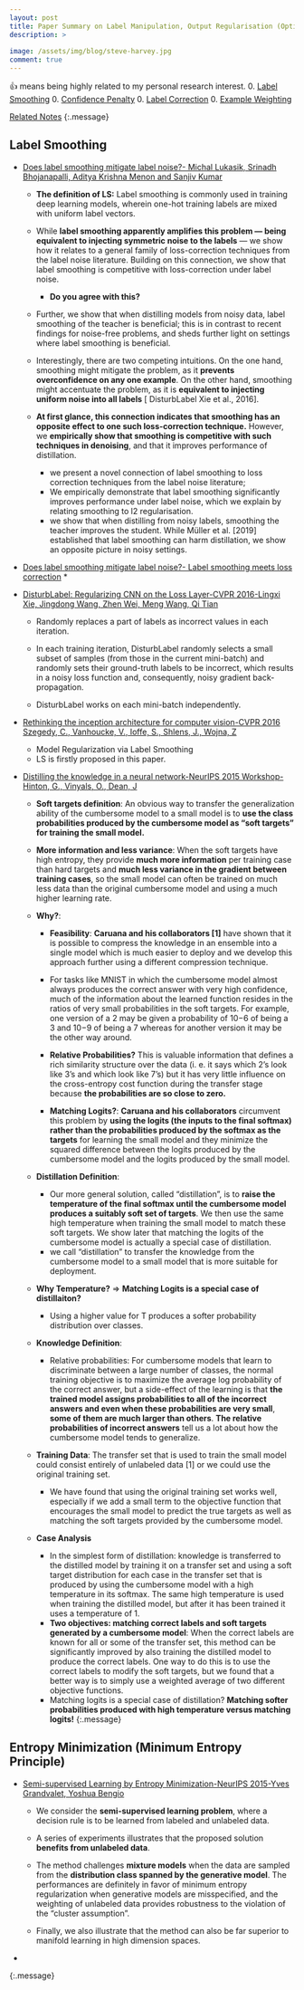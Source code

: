 ```yaml
---
layout: post
title: Paper Summary on Label Manipulation, Output Regularisation (Optimisation tricks)
description: >
  
image: /assets/img/blog/steve-harvey.jpg
comment: true
---
```


:+1: means being highly related to my personal research interest. 
0. [Label Smoothing](#label-smoothing)
0. [Confidence Penalty](#)
0. [Label Correction](#)
0. [Example Weighting](#)

[Related Notes](../2020-02-14-Core-machine-learning-topics/#knowledge-distillation)
{:.message}


## Label Smoothing
* [Does label smoothing mitigate label noise?- Michal Lukasik, Srinadh Bhojanapalli, Aditya Krishna Menon and Sanjiv Kumar](https://arxiv.org/pdf/2003.02819.pdf)
    * **The definition of LS:** Label smoothing is commonly used in training deep learning models, wherein one-hot training labels are mixed with uniform label vectors.

    * While **label smoothing apparently amplifies this problem — being equivalent to injecting symmetric noise to the labels** — we show how it relates to a general family of loss-correction techniques from the label noise literature. Building on this connection, we show that label smoothing is competitive with loss-correction under label noise. 
        * **Do you agree with this?** 

    * Further, we show that when distilling models from noisy data, label smoothing of the teacher is beneficial; this is in contrast to recent findings for noise-free problems, and sheds further light on settings where label smoothing is beneficial.
    
    * Interestingly, there are two competing intuitions. On the one hand, smoothing might mitigate the problem, as it **prevents overconfidence on any one example**. On the other hand, smoothing might accentuate the problem, as it is **equivalent to injecting uniform noise into all labels** [ DisturbLabel Xie et al., 2016].

    * **At first glance, this connection indicates that smoothing has an opposite effect to one such loss-correction technique.** However, we **empirically show that smoothing is competitive with such techniques in denoising**, and that it improves performance of distillation.
        * we present a novel connection of label smoothing to loss correction techniques from the label noise literature;
        * We empirically demonstrate that label smoothing significantly improves performance under label noise, which we explain by relating smoothing to l2 regularisation. 
        * we show that when distilling from noisy labels, smoothing the teacher improves the student. While Müller et al. [2019] established that label smoothing can harm distillation, we show an opposite picture in noisy settings.

* [Does label smoothing mitigate label noise?- Label smoothing meets loss correction](https://arxiv.org/pdf/2003.02819.pdf)
    * 

* [DisturbLabel: Regularizing CNN on the Loss Layer-CVPR 2016-Lingxi Xie, Jingdong Wang, Zhen Wei, Meng Wang, Qi Tian](https://arxiv.org/pdf/1605.00055.pdf)
    * Randomly replaces a part of labels as incorrect values in each iteration.

    * In each training iteration, DisturbLabel randomly selects a small subset of samples (from those in the current mini-batch) and randomly sets their ground-truth labels to be incorrect, which results in a noisy loss function and, consequently, noisy gradient back-propagation.

    * DisturbLabel works on each mini-batch independently.

* [Rethinking the inception architecture for computer vision-CVPR 2016 Szegedy, C., Vanhoucke, V., Ioffe, S., Shlens, J., Wojna, Z](https://arxiv.org/pdf/1512.00567.pdf)
    * Model Regularization via Label Smoothing
    * LS is firstly proposed in this paper. 

* [Distilling the knowledge in a neural network-NeurIPS 2015 Workshop-Hinton, G., Vinyals, O., Dean, J](https://arxiv.org/pdf/1503.02531.pdf)
    
    * **Soft targets definition**: An obvious way to transfer the generalization ability of the cumbersome model to a small model is
    to **use the class probabilities produced by the cumbersome model as “soft targets” for training the small model.**

    * **More information and less variance**: When the soft targets have high entropy, they provide **much more information** per training case than hard targets and **much less variance in the gradient between training cases**, so the small model can often be trained on much    less data than the original cumbersome model and using a much higher learning rate.

    * **Why?**: 
        * **Feasibility**: **Caruana and his collaborators [1]** have shown that it is possible to
        compress the knowledge in an ensemble into a single model which is much easier to deploy and we develop this approach further using a different compression technique.
        * For tasks like MNIST in which the cumbersome model almost always produces the correct answer with very high confidence, much of the information about the learned function resides in the ratios of very small probabilities in the soft targets. For example, one version of a 2 may be given a probability of 10−6 of being a 3 and 10−9 of being a 7 whereas for another version it may be the other way around. 
        * **Relative Probabilities?** This is valuable information that defines a rich similarity structure over the data (i. e. it says which 2’s look like 3’s and which look like 7’s) but it has very little influence on the cross-entropy cost function during the transfer stage because **the probabilities are so close to zero.** 

        * **Matching Logits?**: **Caruana and his collaborators** circumvent this problem by **using the logits (the inputs to the final softmax) rather than the probabilities produced by the softmax as the targets** for learning the small model and they minimize the squared difference between the logits produced by the cumbersome model and the logits produced by the small model.
    
    * **Distillation Definition**: 
        * Our more general solution, called “distillation”, is to **raise the temperature of the final softmax until the cumbersome model produces a suitably soft set of targets**. We then use the same high temperature when training the small model to match these soft targets. We show later that matching the logits of the cumbersome model is actually a special case of distillation.
        * we call “distillation” to transfer the knowledge from the cumbersome model to a small model that is more suitable for deployment.
    
    * **Why Temperature?** => **Matching Logits is a special case of distillaiton?**
        * Using a higher value for T produces a softer probability distribution over classes.
        

    * **Knowledge Definition**: 
        * Relative probabilities: For cumbersome models that learn to discriminate between a large number of classes, the normal training objective is to maximize the average log probability of the correct answer, but a side-effect of the learning is that **the trained model assigns probabilities to all of the incorrect answers and even when these probabilities are very small**, **some of them are much larger than others**. **The relative probabilities of incorrect answers** tell us a lot about how the cumbersome model tends to generalize.
        
    * **Training Data**: The transfer set that is used to train the small model could consist entirely of unlabeled data [1] or we could use the original training set.  
        * We have found that using the original training set works well, especially if we add a small term to the objective function that encourages the small model to predict the true targets as well as matching the soft targets provided by the cumbersome model.

    * **Case Analysis**
        * In the simplest form of distillation: knowledge is transferred to the distilled model by training it on a transfer set and using a soft target distribution for each case in the transfer set that is produced by using the cumbersome model with a high temperature in its softmax. The same high temperature is used when training the distilled model, but after it has been trained it uses a temperature of 1.
        * **Two objectives: matching correct labels and soft targets generated by a cumbersome model**: When the correct labels are known for all or some of the transfer set, this method can be significantly improved by also training the distilled model to produce the correct labels. One way to do this is to use the correct labels to modify the soft targets, but we found that a better way is to simply use a weighted average of two different objective functions.
        * Matching logits is a special case of distillation? **Matching softer probabilities produced with high temperature versus matching logits!**
{:.message}

## Entropy Minimization (Minimum Entropy Principle)
* [Semi-supervised Learning by Entropy Minimization-NeurIPS 2015-Yves Grandvalet, Yoshua Bengio](https://papers.nips.cc/paper/2740-semi-supervised-learning-by-entropy-minimization.pdf)
    * We consider the **semi-supervised learning problem**, where a decision rule is to be learned from labeled and unlabeled data. 
    * A series of experiments illustrates that the proposed solution **benefits from unlabeled data**.
    * The method challenges **mixture models** when the data are sampled from the **distribution class spanned by the generative model**. The performances are definitely in favor of minimum entropy regularization when generative models are misspecified, and the weighting of unlabeled data provides robustness to the violation of the “cluster assumption”. 

    * Finally, we also illustrate that the method can also be far superior to manifold learning in high dimension spaces.
* 
{:.message}
